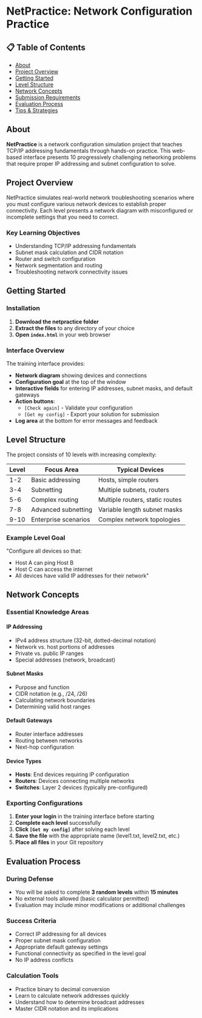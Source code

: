 # NetPractice: Network Configuration Practice

## 📋 Table of Contents

- [About](#about)
- [Project Overview](#project-overview)
- [Getting Started](#getting-started)
- [Level Structure](#level-structure)
- [Network Concepts](#network-concepts)
- [Submission Requirements](#submission-requirements)
- [Evaluation Process](#evaluation-process)
- [Tips & Strategies](#tips--strategies)

## About

**NetPractice** is a network configuration simulation project that teaches TCP/IP addressing fundamentals through hands-on practice. This web-based interface presents 10 progressively challenging networking problems that require proper IP addressing and subnet configuration to solve.

## Project Overview

NetPractice simulates real-world network troubleshooting scenarios where you must configure various network devices to establish proper connectivity. Each level presents a network diagram with misconfigured or incomplete settings that you need to correct.

### Key Learning Objectives
- Understanding TCP/IP addressing fundamentals
- Subnet mask calculation and CIDR notation
- Router and switch configuration
- Network segmentation and routing
- Troubleshooting network connectivity issues

## Getting Started

### Installation

1. **Download the netpractice folder** 
2. **Extract the files** to any directory of your choice
3. **Open `index.html`** in your web browser

### Interface Overview

The training interface provides:
- **Network diagram** showing devices and connections
- **Configuration goal** at the top of the window
- **Interactive fields** for entering IP addresses, subnet masks, and default gateways
- **Action buttons**: 
  - `[Check again]` - Validate your configuration
  - `[Get my config]` - Export your solution for submission
- **Log area** at the bottom for error messages and feedback

## Level Structure

The project consists of 10 levels with increasing complexity:

| Level | Focus Area | Typical Devices |
|-------|------------|-----------------|
| 1-2 | Basic addressing | Hosts, simple routers |
| 3-4 | Subnetting | Multiple subnets, routers |
| 5-6 | Complex routing | Multiple routers, static routes |
| 7-8 | Advanced subnetting | Variable length subnet masks |
| 9-10 | Enterprise scenarios | Complex network topologies |

### Example Level Goal
"Configure all devices so that:
- Host A can ping Host B
- Host C can access the internet
- All devices have valid IP addresses for their network"

## Network Concepts

### Essential Knowledge Areas

#### IP Addressing
- IPv4 address structure (32-bit, dotted-decimal notation)
- Network vs. host portions of addresses
- Private vs. public IP ranges
- Special addresses (network, broadcast)

#### Subnet Masks
- Purpose and function
- CIDR notation (e.g., /24, /26)
- Calculating network boundaries
- Determining valid host ranges

#### Default Gateways
- Router interface addresses
- Routing between networks
- Next-hop configuration

#### Device Types
- **Hosts**: End devices requiring IP configuration
- **Routers**: Devices connecting multiple networks
- **Switches**: Layer 2 devices (typically pre-configured)

### Exporting Configurations
1. **Enter your login** in the training interface before starting
2. **Complete each level** successfully
3. **Click `[Get my config]`** after solving each level
4. **Save the file** with the appropriate name (level1.txt, level2.txt, etc.)
5. **Place all files** in your Git repository

## Evaluation Process

### During Defense
- You will be asked to complete **3 random levels** within **15 minutes**
- No external tools allowed (basic calculator permitted)
- Evaluation may include minor modifications or additional challenges

### Success Criteria
- Correct IP addressing for all devices
- Proper subnet mask configuration
- Appropriate default gateway settings
- Functional connectivity as specified in the level goal
- No IP address conflicts

### Calculation Tools
- Practice binary to decimal conversion
- Learn to calculate network addresses quickly
- Understand how to determine broadcast addresses
- Master CIDR notation and its implications
